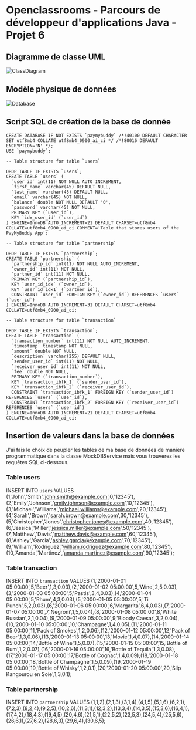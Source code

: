 # Openclassrooms - Parcours de développeur d'applications Java  - Projet 6 

## Diagramme de classe UML

![ClassDiagram](https://github.com/Scud-P/paymybuddy/assets/129103727/9de8abce-308c-42b3-8254-b61b15ca7473)

## Modèle physique de données

![Database](https://github.com/Scud-P/paymybuddy/assets/129103727/abd4d777-e3ad-4985-9857-fc90ef6721ae)

## Script SQL de création de la base de donnée

```
CREATE DATABASE IF NOT EXISTS `paymybuddy` /*!40100 DEFAULT CHARACTER SET utf8mb4 COLLATE utf8mb4_0900_ai_ci */ /*!80016 DEFAULT ENCRYPTION='N' */;
USE `paymybuddy`;

-- Table structure for table `users`

DROP TABLE IF EXISTS `users`;
CREATE TABLE `users` (
  `user_id` int(11) NOT NULL AUTO_INCREMENT,
  `first_name` varchar(45) DEFAULT NULL,
  `last_name` varchar(45) DEFAULT NULL,
  `email` varchar(45) NOT NULL,
  `balance` double NOT NULL DEFAULT '0',
  `password` varchar(45) NOT NULL,
  PRIMARY KEY (`user_id`),
  KEY `idx_user_id` (`user_id`)
) ENGINE=InnoDB AUTO_INCREMENT=21 DEFAULT CHARSET=utf8mb4 COLLATE=utf8mb4_0900_ai_ci COMMENT='Table that stores users of the PayMyBuddy App';

-- Table structure for table `partnership`

DROP TABLE IF EXISTS `partnership`;
CREATE TABLE `partnership` (
  `partnership_id` int(11) NOT NULL AUTO_INCREMENT,
  `owner_id` int(11) NOT NULL,
  `partner_id` int(11) NOT NULL,
  PRIMARY KEY (`partnership_id`),
  KEY `user_id_idx` (`owner_id`),
  KEY `user_id_idx1` (`partner_id`),
  CONSTRAINT `user_id` FOREIGN KEY (`owner_id`) REFERENCES `users` (`user_id`)
) ENGINE=InnoDB AUTO_INCREMENT=31 DEFAULT CHARSET=utf8mb4 COLLATE=utf8mb4_0900_ai_ci;

-- Table structure for table `transaction`

DROP TABLE IF EXISTS `transaction`;
CREATE TABLE `transaction` (
  `transaction_number` int(11) NOT NULL AUTO_INCREMENT,
  `timestamp` timestamp NOT NULL,
  `amount` double NOT NULL,
  `description` varchar(255) DEFAULT NULL,
  `sender_user_id` int(11) NOT NULL,
  `receiver_user_id` int(11) NOT NULL,
  `fee` double NOT NULL,
  PRIMARY KEY (`transaction_number`),
  KEY `transaction_ibfk_1` (`sender_user_id`),
  KEY `transaction_ibfk_2` (`receiver_user_id`),
  CONSTRAINT `transaction_ibfk_1` FOREIGN KEY (`sender_user_id`) REFERENCES `users` (`user_id`),
  CONSTRAINT `transaction_ibfk_2` FOREIGN KEY (`receiver_user_id`) REFERENCES `users` (`user_id`)
) ENGINE=InnoDB AUTO_INCREMENT=21 DEFAULT CHARSET=utf8mb4 COLLATE=utf8mb4_0900_ai_ci;
```

## Insertion de valeurs dans la base de données

J'ai fais le choix de peupler les tables de ma base de données de manière programmatique dans la classe MockDBService mais vous trouverez les requêtes SQL ci-dessous.

### Table users

INSERT INTO `users` VALUES (1,'John','Smith','john.smith@example.com',0,'12345'),(2,'Emily','Johnson','emily.johnson@example.com',10,'12345'),(3,'Michael','Williams','michael.williams@example.com',20,'12345'),(4,'Sarah','Brown','sarah.brown@example.com',30,'12345'),(5,'Christopher','Jones','christopher.jones@example.com',40,'12345'),(6,'Jessica','Miller','jessica.miller@example.com',50,'12345'),(7,'Matthew','Davis','matthew.davis@example.com',60,'12345'),(8,'Ashley','Garcia','ashley.garcia@example.com',70,'12345'),(9,'William','Rodriguez','william.rodriguez@example.com',80,'12345'),(10,'Amanda','Martinez','amanda.martinez@example.com',90,'12345');

### Table transaction

INSERT INTO `transaction` VALUES (1,'2000-01-01 05:00:00',5,'Beer',1,3,0.03),(2,'2000-01-02 05:00:00',5,'Wine',2,5,0.03),(3,'2000-01-03 05:00:00',5,'Pastis',3,4,0.03),(4,'2000-01-04 05:00:00',5,'Rhum',4,3,0.03),(5,'2000-01-05 05:00:00',5,'Ti Punch',5,2,0.03),(6,'2000-01-06 05:00:00',6,'Margarita',6,4,0.03),(7,'2000-01-07 05:00:00',7,'Negroni',1,5,0.04),(8,'2000-01-08 05:00:00',8,'White Russian',2,1,0.04),(9,'2000-01-09 05:00:00',9,'Bloody Caesar',3,2,0.04),(10,'2000-01-10 05:00:00',10,'Champagne',1,4,0.05),(11,'2000-01-11 05:00:00',11,'Pack of Smokes',1,2,0.06),(12,'2000-01-12 05:00:00',12,'Pack of Beer',1,3,0.06),(13,'2000-01-13 05:00:00',13,'Movie',1,4,0.07),(14,'2000-01-14 05:00:00',14,'Bottle of Wine',1,5,0.07),(15,'2000-01-15 05:00:00',15,'Bottle of Rum',1,2,0.07),(16,'2000-01-16 05:00:00',16,'Bottle of Tequila',1,3,0.08),(17,'2000-01-17 05:00:00',17,'Bottle of Cognac',1,4,0.09),(18,'2000-01-18 05:00:00',18,'Bottle of Champagne',1,5,0.09),(19,'2000-01-19 05:00:00',19,'Bottle of Whisky',1,2,0.1),(20,'2000-01-20 05:00:00',20,'Slip Kangourou en Soie',1,3,0.1);

### Table partnership

INSERT INTO `partnership` VALUES (1,1,2),(2,1,3),(3,1,4),(4,1,5),(5,1,6),(6,2,1),(7,2,3),(8,2,4),(9,2,5),(10,2,6),(11,3,1),(12,3,2),(13,3,4),(14,3,5),(15,3,6),(16,4,1),(17,4,2),(18,4,3),(19,4,5),(20,4,6),(21,5,1),(22,5,2),(23,5,3),(24,5,4),(25,5,6),(26,6,1),(27,6,2),(28,6,3),(29,6,4),(30,6,5);
 
